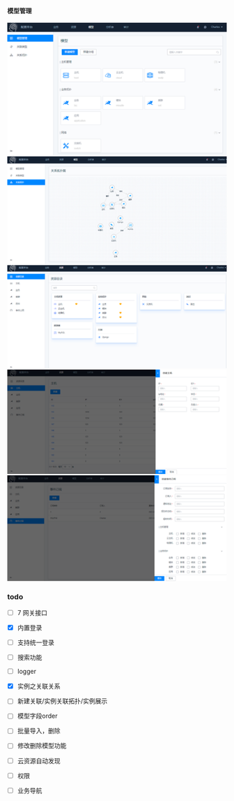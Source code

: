 #### 模型管理
![img.png](img.png)
![img_1.png](img_1.png)
![img_2.png](img_2.png)
![img_3.png](img_3.png)
![img_4.png](img_4.png)

### todo
 -[ ] 7 网关接口
 -[x] 内置登录
 -[ ] 支持统一登录
 -[ ] 搜索功能
 -[ ] logger
 -[x] 实例之关联关系
 -[ ] 新建关联/实例关联拓扑/实例展示
 -[ ] 模型字段order
 -[ ] 批量导入，删除
 -[ ] 修改删除模型功能
 -[ ] 云资源自动发现
 -[ ] 权限
 -[ ] 业务导航

